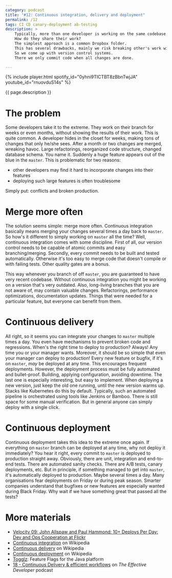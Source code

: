 ```yaml
---
category: podcast
title: "#12: Continuous integration, delivery and deployment"
permalink: /12
tags: CI CD canary-deployment ab-testing
description: >
    Typically, more than one developer is working on the same codebase.
    How do they share their work?
    The simplest approach is a common Dropbox folder.
    This has several drawbacks, mainly we risk breaking other's work with our half-done features.
    So we come up with version control systems.
    There we only commit code when all changes are done.

---
```


{% include player.html spotify_id="0yhni9TICTBT8zBbnTwjJA" youtube_id="rnuovduS14s" %}

{{ page.description }}


# The problem

Some developers take it to the extreme.
They work on their branch for weeks or even months, without showing the results of their work.
This is quite common.
A developer hides in the closet for weeks, making tons of changes that only he/she sees.
After a month or two changes are merged, wreaking havoc.
Large refactorings, reorganized code structure, changed database schema.
You name it.
Suddenly a huge feature appears out of the blue in the `master`.
This is problematic for two reasons:

* other developers may find it hard to incorporate changes into their features
* deploying such large features is often troublesome

Simply put: conflicts and broken production.

# Merge more often

The solution seems simple: merge more often.
Continuous integration basically means merging your changes several times a day back to `master`.
So how's it different to simply working on `master` all the time?
Well, continuous integration comes with some discipline.
First of all, our version control needs to be capable of atomic commits and easy branching/merging.
Secondly, every commit needs to be built and tested automatically.
Otherwise it's too easy to merge code that doesn't compile or with failing tests.
Other quality gates are a bonus.

This way whenever you branch of off `master`, you are guaranteed to have very recent codebase.
Without continuous integration you might be working on a version that's very outdated.
Also, long-living branches that you are not aware of, may contain valuable changes.
Refactorings, performance optimizations, documentation updates.
Things that were needed for a particular feature, but everyone can benefit from them.

# Continuous delivery

All right, so it seems you can integrate your changes to `master` multiple times a day.
You even have mechanisms to prevent broken code and regressions.
When's the right time to deploy to production?
Always!
Any time you or your manager wants.
Moreover, it should be so simple that even your manager can deploy to production!
Every new feature or bugfix, if it's on `master`, _may_ be deployed at any time.
This encourages frequent deployments.
However, the deployment process must be fully automated and bullet-proof.
Building, applying configuration, avoiding downtime.
The last one is especially interesting, but easy to implement.
When deploying a new version, just keep the old one running, until the new version warms up.
Stacks like Kubernetes do this by default.
Typically, such an automated pipeline is orchestrated using tools like Jenkins or Bamboo.
There is still space for some manual verification.
But in general anyone can simply deploy with a single click.

# Continuous deployment

Continuous deployment takes this idea to the extreme once again.
If everything on `master` branch can be deployed at any time, why not deploy it immediately?
You hear it right, every commit to `master` is deployed to production straight away.
Obviously, there are unit, integration and end-to-end tests.
There are automated sanity checks.
There are A/B tests, canary deployments, etc.
But in principle, if something managed to get into `master`, it's automatically deployed to production.
Maybe several times a day.
Many organisations fear deployments on Friday or during peak season.
Smarter companies understand that bugfixes or new features are especially wanted during Black Friday.
Why wait if we have something great that passed all the tests?

# More materials

* [Velocity 09: John Allspaw and Paul Hammond: 10+ Deploys Per Day: Dev and Ops Cooperation at Flickr](https://www.youtube.com/watch?v=LdOe18KhtT4)
* [Continuous integration](https://en.wikipedia.org/wiki/Continuous_integration) on Wikipedia
* [Continuous delivery](https://en.wikipedia.org/wiki/Continuous_delivery) on Wikipedia
* [Continuous deployment](https://en.wikipedia.org/wiki/Continuous_deployment) on Wikipedia
* [Togglz](https://www.togglz.org/): Feature Flags for the Java platform
* [18 - Continuous Delivery & efficient workflows](https://anchor.fm/effective-developer/episodes/18---Continuous-Delivery--efficient-workflows-ehosqu) on _The Effective Developer_ podcast


